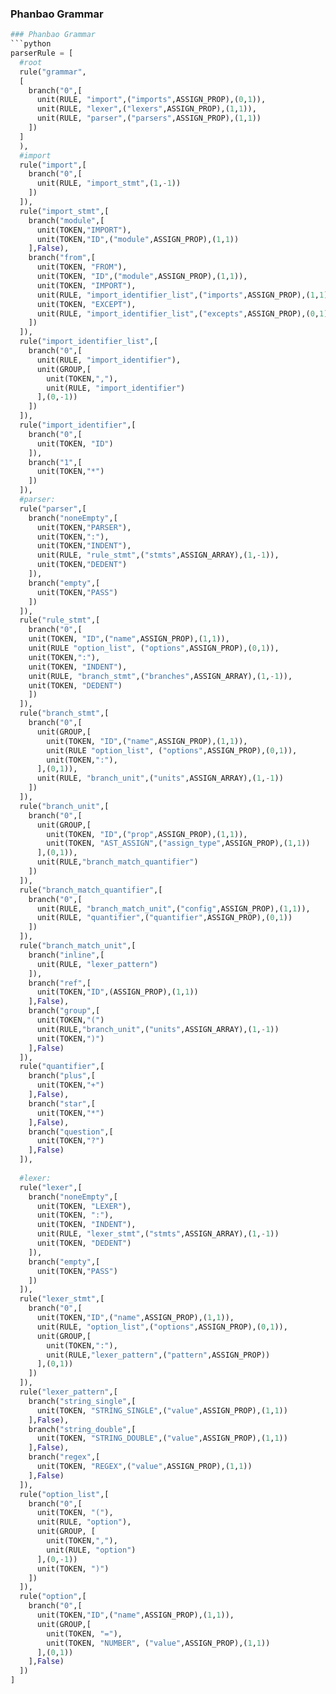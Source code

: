 ### Phanbao Grammar
```python
### Phanbao Grammar
```python
parserRule = [
  #root
  rule("grammar",
  [
    branch("0",[
      unit(RULE, "import",("imports",ASSIGN_PROP),(0,1)),
      unit(RULE, "lexer",("lexers",ASSIGN_PROP),(1,1)),
      unit(RULE, "parser",("parsers",ASSIGN_PROP),(1,1))
    ])
  ]
  ),
  #import
  rule("import",[
    branch("0",[
      unit(RULE, "import_stmt",(1,-1))
    ])
  ]),
  rule("import_stmt",[
    branch("module",[
      unit(TOKEN,"IMPORT"),
      unit(TOKEN,"ID",("module",ASSIGN_PROP),(1,1))
    ],False),
    branch("from",[
      unit(TOKEN, "FROM"),
      unit(TOKEN, "ID",("module",ASSIGN_PROP),(1,1)),
      unit(TOKEN, "IMPORT"),
      unit(RULE, "import_identifier_list",("imports",ASSIGN_PROP),(1,1)),
      unit(TOKEN, "EXCEPT"),
      unit(RULE, "import_identifier_list",("excepts",ASSIGN_PROP),(0,1))
    ])
  ]),
  rule("import_identifier_list",[
    branch("0",[
      unit(RULE, "import_identifier"),
      unit(GROUP,[
        unit(TOKEN,","),
        unit(RULE, "import_identifier")
      ],(0,-1))
    ])
  ]),
  rule("import_identifier",[
    branch("0",[
      unit(TOKEN, "ID")
    ]),
    branch("1",[
      unit(TOKEN,"*")
    ])
  ]),
  #parser:
  rule("parser",[
    branch("noneEmpty",[
      unit(TOKEN,"PARSER"),
      unit(TOKEN,":"),
      unit(TOKEN,"INDENT"),
      unit(RULE, "rule_stmt",("stmts",ASSIGN_ARRAY),(1,-1)),
      unit(TOKEN,"DEDENT")
    ]),
    branch("empty",[
      unit(TOKEN,"PASS")
    ])
  ]),
  rule("rule_stmt",[
    branch("0",[
    unit(TOKEN, "ID",("name",ASSIGN_PROP),(1,1)),
    unit(RULE "option_list", ("options",ASSIGN_PROP),(0,1)),
    unit(TOKEN,":"),
    unit(TOKEN, "INDENT"),
    unit(RULE, "branch_stmt",("branches",ASSIGN_ARRAY),(1,-1)),
    unit(TOKEN, "DEDENT")
    ])
  ]),
  rule("branch_stmt",[
    branch("0",[
      unit(GROUP,[
        unit(TOKEN, "ID",("name",ASSIGN_PROP),(1,1)),
        unit(RULE "option_list", ("options",ASSIGN_PROP),(0,1)),
        unit(TOKEN,":"),
      ],(0,1)),
      unit(RULE, "branch_unit",("units",ASSIGN_ARRAY),(1,-1))
    ])
  ]),
  rule("branch_unit",[
    branch("0",[
      unit(GROUP,[
        unit(TOKEN, "ID",("prop",ASSIGN_PROP),(1,1)),
        unit(TOKEN, "AST_ASSIGN",("assign_type",ASSIGN_PROP),(1,1))
      ],(0,1)),
      unit(RULE,"branch_match_quantifier")
    ])
  ]),
  rule("branch_match_quantifier",[
    branch("0",[
      unit(RULE, "branch_match_unit",("config",ASSIGN_PROP),(1,1)),
      unit(RULE, "quantifier",("quantifier",ASSIGN_PROP),(0,1))
    ])
  ]),
  rule("branch_match_unit",[
    branch("inline",[
      unit(RULE, "lexer_pattern")
    ]),
    branch("ref",[
      unit(TOKEN,"ID",(ASSIGN_PROP),(1,1))
    ],False),
    branch("group",[
      unit(TOKEN,"(")
      unit(RULE,"branch_unit",("units",ASSIGN_ARRAY),(1,-1))
      unit(TOKEN,")")
    ],False)
  ]),
  rule("quantifier",[
    branch("plus",[
      unit(TOKEN,"+")
    ],False),
    branch("star",[
      unit(TOKEN,"*")
    ],False),
    branch("question",[
      unit(TOKEN,"?")
    ],False)
  ]),
  
  #lexer:
  rule("lexer",[
    branch("noneEmpty",[
      unit(TOKEN, "LEXER"),
      unit(TOKEN, ":"),
      unit(TOKEN, "INDENT"),
      unit(RULE, "lexer_stmt",("stmts",ASSIGN_ARRAY),(1,-1))
      unit(TOKEN, "DEDENT")
    ]),
    branch("empty",[
      unit(TOKEN,"PASS")
    ])
  ]),
  rule("lexer_stmt",[
    branch("0",[
      unit(TOKEN,"ID",("name",ASSIGN_PROP),(1,1)),
      unit(RULE, "option_list",("options",ASSIGN_PROP),(0,1)),
      unit(GROUP,[
        unit(TOKEN,":"),
        unit(RULE,"lexer_pattern",("pattern",ASSIGN_PROP))
      ],(0,1))
    ])
  ]),
  rule("lexer_pattern",[
    branch("string_single",[
      unit(TOKEN, "STRING_SINGLE",("value",ASSIGN_PROP),(1,1))
    ],False),
    branch("string_double",[
      unit(TOKEN, "STRING_DOUBLE",("value",ASSIGN_PROP),(1,1))
    ],False),
    branch("regex",[
      unit(TOKEN, "REGEX",("value",ASSIGN_PROP),(1,1))
    ],False)
  ]),
  rule("option_list",[
    branch("0",[
      unit(TOKEN, "("),
      unit(RULE, "option"),
      unit(GROUP, [
        unit(TOKEN,","),
        unit(RULE, "option")
      ],(0,-1))
      unit(TOKEN, ")")
    ])
  ]),
  rule("option",[
    branch("0",[
      unit(TOKEN,"ID",("name",ASSIGN_PROP),(1,1)),
      unit(GROUP,[
        unit(TOKEN, "="),
        unit(TOKEN, "NUMBER", ("value",ASSIGN_PROP),(1,1))
      ],(0,1))
    ],False)
  ])
]
```

```
